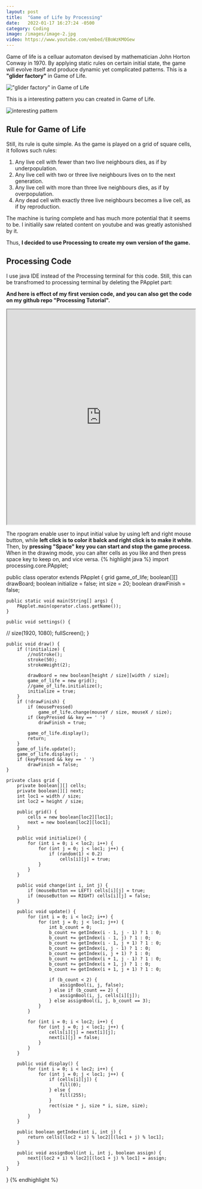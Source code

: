 ```yaml
---
layout: post
title:  "Game of Life by Processing"
date:   2022-01-17 16:27:24 -0500
category: Coding
image: /images/image-2.jpg
video: https://www.youtube.com/embed/EBoWzKMOGew
---
```

Game of life is a celluar automaton devised by mathematician John Horton Conway in 1970. 
By applying static rules on certain initial state, the game will evolve itself and produce dynamic yet complicated patterns.
This is a **"glider factory"** in Game of Life.

!["glider factory" in Game of Life](/post-images/Game-of-Life/1.gif)

This is a interesting pattern you can created in Game of Life.

![interesting pattern](/post-images/Game-of-Life/2.gif)

## Rule for Game of Life
Still, its rule is quite simple. As the game is played on a grid of square cells, it follows such rules:
1. Any live cell with fewer than two live neighbours dies, as if by underpopulation.
2. Any live cell with two or three live neighbours lives on to the next generation.
3. Any live cell with more than three live neighbours dies, as if by overpopulation.
4. Any dead cell with exactly three live neighbours becomes a live cell, as if by reproduction.

The machine is turing complete and has much more potential that it seems to be. 
I initialily saw related content on youtube and was greatly astonished by it. 

Thus, **I decided to use Processing to create my own version of the game.**

## Processing Code

I use java IDE instead of the Processing terminal for this code. Still, this can be transfromed to processing terminal by deleting the PApplet part:

**And here is effect of my first version code, and you can also get the code on my github repo "Processing Tutorial".**
<iframe width="100%" height="574"
  src="https://www.youtube.com/embed/EBoWzKMOGew">
</iframe>

The rpogram enable user to input initial value by using left and right mouse button, while **left click is to color it balck and right click is to make it white**. Then, by **pressing "Space" key you can start and stop the game process**. When in the drawing mode, you can alter cells as you like and then press space key to keep on, and vice versa.
{% highlight java %}
import processing.core.PApplet;

public class operator extends PApplet {
    grid game_of_life;
    boolean[][] drawBoard;
    boolean initialize = false;
    int size = 20;
    boolean drawFinish = false;

    public static void main(String[] args) {
        PApplet.main(operator.class.getName());
    }

    public void settings() {
//        size(1920, 1080);
        fullScreen();
    }

    public void draw() {
        if (!initialize) {
            //noStroke();
            stroke(50);
            strokeWeight(2);

            drawBoard = new boolean[height / size][width / size];
            game_of_life = new grid();
            //game_of_life.initialize();
            initialize = true;
        }
        if (!drawFinish) {
            if (mousePressed)
                game_of_life.change(mouseY / size, mouseX / size);
            if (keyPressed && key == ' ')
                drawFinish = true;

            game_of_life.display();
            return;
        }
        game_of_life.update();
        game_of_life.display();
        if (keyPressed && key == ' ')
            drawFinish = false;
    }

    private class grid {
        private boolean[][] cells;
        private boolean[][] next;
        int loc1 = width / size;
        int loc2 = height / size;

        public grid() {
            cells = new boolean[loc2][loc1];
            next = new boolean[loc2][loc1];
        }

        public void initialize() {
            for (int i = 0; i < loc2; i++) {
                for (int j = 0; j < loc1; j++) {
                    if (random(1) < 0.2)
                        cells[i][j] = true;
                }
            }
        }

        public void change(int i, int j) {
            if (mouseButton == LEFT) cells[i][j] = true;
            if (mouseButton == RIGHT) cells[i][j] = false;
        }

        public void update() {
            for (int i = 0; i < loc2; i++) {
                for (int j = 0; j < loc1; j++) {
                    int b_count = 0;
                    b_count += getIndex(i - 1, j - 1) ? 1 : 0;
                    b_count += getIndex(i - 1, j) ? 1 : 0;
                    b_count += getIndex(i - 1, j + 1) ? 1 : 0;
                    b_count += getIndex(i, j - 1) ? 1 : 0;
                    b_count += getIndex(i, j + 1) ? 1 : 0;
                    b_count += getIndex(i + 1, j - 1) ? 1 : 0;
                    b_count += getIndex(i + 1, j) ? 1 : 0;
                    b_count += getIndex(i + 1, j + 1) ? 1 : 0;

                    if (b_count < 2) {
                        assignBool(i, j, false);
                    } else if (b_count == 2) {
                        assignBool(i, j, cells[i][j]);
                    } else assignBool(i, j, b_count == 3);
                }
            }

            for (int i = 0; i < loc2; i++) {
                for (int j = 0; j < loc1; j++) {
                    cells[i][j] = next[i][j];
                    next[i][j] = false;
                }
            }
        }

        public void display() {
            for (int i = 0; i < loc2; i++) {
                for (int j = 0; j < loc1; j++) {
                    if (cells[i][j]) {
                        fill(0);
                    } else {
                        fill(255);
                    }
                    rect(size * j, size * i, size, size);
                }
            }
        }

        public boolean getIndex(int i, int j) {
            return cells[(loc2 + i) % loc2][(loc1 + j) % loc1];
        }

        public void assignBool(int i, int j, boolean assign) {
            next[(loc2 + i) % loc2][(loc1 + j) % loc1] = assign;
        }
    }
}
{% endhighlight %}
